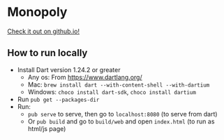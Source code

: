 # Monopoly
[Check it out on github.io!](https://danielchurch.github.io/dart/Monopoly/build/web/)
## How to run locally
 - Install Dart version 1.24.2 or greater
   - Any os: From https://www.dartlang.org/
   - Mac: `brew install dart --with-content-shell --with-dartium`
   - Windows: `choco install dart-sdk`, `choco install dartium`
 - Run `pub get --packages-dir`
 - Run:
   - `pub serve` to serve, then go to `localhost:8080` (to serve from dart)
   - Or `pub build` and go to `build/web` and open `index.html` (to run as html/js page)
